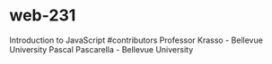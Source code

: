 # web-231
Introduction to JavaScript
#contributors
Professor Krasso - Bellevue University
Pascal Pascarella - Bellevue University